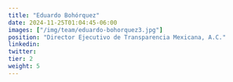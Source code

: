 ```yaml
---
title: "Eduardo Bohórquez"
date: 2024-11-25T01:04:45-06:00
images: ["/img/team/eduardo-bohorquez3.jpg"]
position: "Director Ejecutivo de Transparencia Mexicana, A.C."
linkedin: 
twitter: 
tier: 2
weight: 5
---
```




